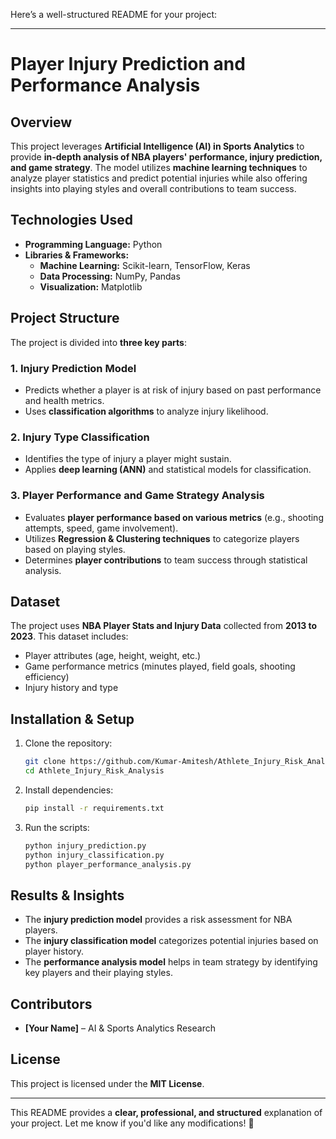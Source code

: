 Here’s a well-structured README for your project:  

---

# **Player Injury Prediction and Performance Analysis**  

## **Overview**  
This project leverages **Artificial Intelligence (AI) in Sports Analytics** to provide **in-depth analysis of NBA players' performance, injury prediction, and game strategy**. The model utilizes **machine learning techniques** to analyze player statistics and predict potential injuries while also offering insights into playing styles and overall contributions to team success.

## **Technologies Used**  
- **Programming Language:** Python  
- **Libraries & Frameworks:**  
  - **Machine Learning:** Scikit-learn, TensorFlow, Keras  
  - **Data Processing:** NumPy, Pandas  
  - **Visualization:** Matplotlib  

## **Project Structure**  
The project is divided into **three key parts**:  

### **1. Injury Prediction Model**  
- Predicts whether a player is at risk of injury based on past performance and health metrics.  
- Uses **classification algorithms** to analyze injury likelihood.  

### **2. Injury Type Classification**  
- Identifies the type of injury a player might sustain.  
- Applies **deep learning (ANN)** and statistical models for classification.  

### **3. Player Performance and Game Strategy Analysis**  
- Evaluates **player performance based on various metrics** (e.g., shooting attempts, speed, game involvement).  
- Utilizes **Regression & Clustering techniques** to categorize players based on playing styles.  
- Determines **player contributions** to team success through statistical analysis.  

## **Dataset**  
The project uses **NBA Player Stats and Injury Data** collected from **2013 to 2023**. This dataset includes:  
- Player attributes (age, height, weight, etc.)  
- Game performance metrics (minutes played, field goals, shooting efficiency)  
- Injury history and type  

## **Installation & Setup**  
1. Clone the repository:  
   ```bash
   git clone https://github.com/Kumar-Amitesh/Athlete_Injury_Risk_Analysis.git
   cd Athlete_Injury_Risk_Analysis
   ```  
2. Install dependencies:  
   ```bash
   pip install -r requirements.txt
   ```  
3. Run the scripts:  
   ```bash
   python injury_prediction.py
   python injury_classification.py
   python player_performance_analysis.py
   ```  

## **Results & Insights**  
- The **injury prediction model** provides a risk assessment for NBA players.  
- The **injury classification model** categorizes potential injuries based on player history.  
- The **performance analysis model** helps in team strategy by identifying key players and their playing styles.  

## **Contributors**  
- **[Your Name]** – AI & Sports Analytics Research  

## **License**  
This project is licensed under the **MIT License**.  

---

This README provides a **clear, professional, and structured** explanation of your project. Let me know if you'd like any modifications! 🚀
